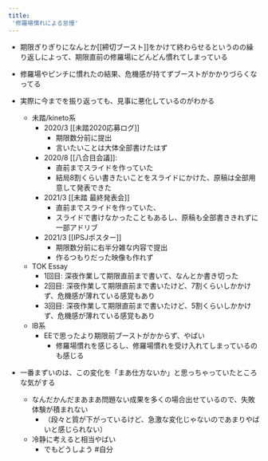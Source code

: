```yaml
---
title:
 '修羅場慣れによる怠慢'
---
```


- 期限ぎりぎりになんとか[[締切ブースト]]をかけて終わらせるというのの繰り返しによって、期限直前の修羅場にどんどん慣れてしまっている
- 修羅場やピンチに慣れたの結果、危機感が持てずブーストがかかりづらくなってる
- 実際に今までを振り返っても、見事に悪化しているのがわかる
    - 未踏/kineto系
        - 2020/3 [[未踏2020応募ログ]]
            - 期限数分前に提出
            - 言いたいことは大体全部書けたはず
        - 2020/8 [[八合目会議]]:
            - 直前までスライドを作っていた
            - 結局8割くらい書きたいことをスライドにかけた、原稿は全部用意して発表できた
        - 2021/3 [[未踏 最終発表会]]
            - 直前までスライドを作っていた、
            - スライドで書けなかったこともあるし、原稿も全部書ききれずに一部アドリブ
        - 2021/3 [[IPSJポスター]]
            - 期限数分前に右半分雑な内容で提出
            - 作るつもりだった映像も作れず
    - TOK Essay
        - 1回目: 深夜作業して期限直前まで書いて、なんとか書き切った
        - 2回目: 深夜作業して期限直前まで書いたけど、7割くらいしかかけず、危機感が薄れている感覚もあり
        - 3回目: 深夜作業して期限直前まで書いたけど、5割くらいしかかけず、危機感が薄れている感覚もあり
    - IB系
        - EEで思ったより期限前ブーストがかからず、やばい
            - 修羅場慣れを感じるし、修羅場慣れを受け入れてしまっているのも感じる

- 一番まずいのは、この変化を「まあ仕方ないか」と思っちゃっていたところな気がする
    - なんだかんだまあまあ問題ない成果を多くの場合出せているので、失敗体験が積まれない
        - （段々と質が下がっているけど、急激な変化じゃないのであまりやばいと感じられない）
    - 冷静に考えると相当やばい
        - でもどうしよう
#自分
